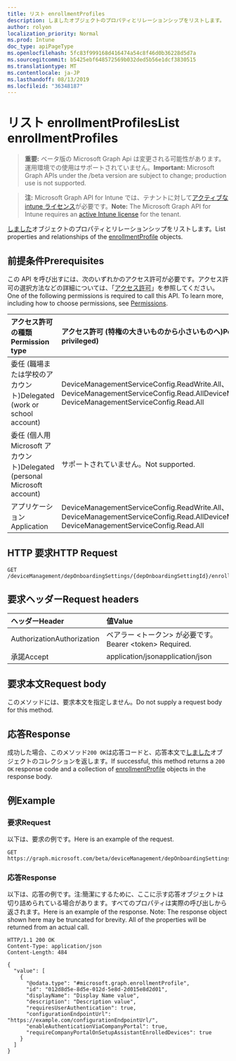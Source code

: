 ```yaml
---
title: リスト enrollmentProfiles
description: しましたオブジェクトのプロパティとリレーションシップをリストします。
author: rolyon
localization_priority: Normal
ms.prod: Intune
doc_type: apiPageType
ms.openlocfilehash: 5fc83f999168d416474a54c8f46d0b36228d5d7a
ms.sourcegitcommit: b5425ebf648572569b032ded5b56e1dcf3830515
ms.translationtype: MT
ms.contentlocale: ja-JP
ms.lasthandoff: 08/13/2019
ms.locfileid: "36348187"
---
```

# <a name="list-enrollmentprofiles"></a><span data-ttu-id="d5b99-103">リスト enrollmentProfiles</span><span class="sxs-lookup"><span data-stu-id="d5b99-103">List enrollmentProfiles</span></span>

> <span data-ttu-id="d5b99-104">**重要:** ベータ版の Microsoft Graph Api は変更される可能性があります。運用環境での使用はサポートされていません。</span><span class="sxs-lookup"><span data-stu-id="d5b99-104">**Important:** Microsoft Graph APIs under the /beta version are subject to change; production use is not supported.</span></span>

> <span data-ttu-id="d5b99-105">**注:** Microsoft Graph API for Intune では、テナントに対して[アクティブな intune ライセンス](https://go.microsoft.com/fwlink/?linkid=839381)が必要です。</span><span class="sxs-lookup"><span data-stu-id="d5b99-105">**Note:** The Microsoft Graph API for Intune requires an [active Intune license](https://go.microsoft.com/fwlink/?linkid=839381) for the tenant.</span></span>

<span data-ttu-id="d5b99-106">[しました](../resources/intune-enrollment-enrollmentprofile.md)オブジェクトのプロパティとリレーションシップをリストします。</span><span class="sxs-lookup"><span data-stu-id="d5b99-106">List properties and relationships of the [enrollmentProfile](../resources/intune-enrollment-enrollmentprofile.md) objects.</span></span>

## <a name="prerequisites"></a><span data-ttu-id="d5b99-107">前提条件</span><span class="sxs-lookup"><span data-stu-id="d5b99-107">Prerequisites</span></span>
<span data-ttu-id="d5b99-p101">この API を呼び出すには、次のいずれかのアクセス許可が必要です。アクセス許可の選択方法などの詳細については、「[アクセス許可](/graph/permissions-reference)」を参照してください。</span><span class="sxs-lookup"><span data-stu-id="d5b99-p101">One of the following permissions is required to call this API. To learn more, including how to choose permissions, see [Permissions](/graph/permissions-reference).</span></span>

|<span data-ttu-id="d5b99-110">アクセス許可の種類</span><span class="sxs-lookup"><span data-stu-id="d5b99-110">Permission type</span></span>|<span data-ttu-id="d5b99-111">アクセス許可 (特権の大きいものから小さいものへ)</span><span class="sxs-lookup"><span data-stu-id="d5b99-111">Permissions (from most to least privileged)</span></span>|
|:---|:---|
|<span data-ttu-id="d5b99-112">委任 (職場または学校のアカウント)</span><span class="sxs-lookup"><span data-stu-id="d5b99-112">Delegated (work or school account)</span></span>|<span data-ttu-id="d5b99-113">DeviceManagementServiceConfig.ReadWrite.All、DeviceManagementServiceConfig.Read.All</span><span class="sxs-lookup"><span data-stu-id="d5b99-113">DeviceManagementServiceConfig.ReadWrite.All, DeviceManagementServiceConfig.Read.All</span></span>|
|<span data-ttu-id="d5b99-114">委任 (個人用 Microsoft アカウント)</span><span class="sxs-lookup"><span data-stu-id="d5b99-114">Delegated (personal Microsoft account)</span></span>|<span data-ttu-id="d5b99-115">サポートされていません。</span><span class="sxs-lookup"><span data-stu-id="d5b99-115">Not supported.</span></span>|
|<span data-ttu-id="d5b99-116">アプリケーション</span><span class="sxs-lookup"><span data-stu-id="d5b99-116">Application</span></span>|<span data-ttu-id="d5b99-117">DeviceManagementServiceConfig.ReadWrite.All、DeviceManagementServiceConfig.Read.All</span><span class="sxs-lookup"><span data-stu-id="d5b99-117">DeviceManagementServiceConfig.ReadWrite.All, DeviceManagementServiceConfig.Read.All</span></span>|

## <a name="http-request"></a><span data-ttu-id="d5b99-118">HTTP 要求</span><span class="sxs-lookup"><span data-stu-id="d5b99-118">HTTP Request</span></span>
<!-- {
  "blockType": "ignored"
}
-->
``` http
GET /deviceManagement/depOnboardingSettings/{depOnboardingSettingId}/enrollmentProfiles
```

## <a name="request-headers"></a><span data-ttu-id="d5b99-119">要求ヘッダー</span><span class="sxs-lookup"><span data-stu-id="d5b99-119">Request headers</span></span>
|<span data-ttu-id="d5b99-120">ヘッダー</span><span class="sxs-lookup"><span data-stu-id="d5b99-120">Header</span></span>|<span data-ttu-id="d5b99-121">値</span><span class="sxs-lookup"><span data-stu-id="d5b99-121">Value</span></span>|
|:---|:---|
|<span data-ttu-id="d5b99-122">Authorization</span><span class="sxs-lookup"><span data-stu-id="d5b99-122">Authorization</span></span>|<span data-ttu-id="d5b99-123">ベアラー &lt;トークン&gt; が必要です。</span><span class="sxs-lookup"><span data-stu-id="d5b99-123">Bearer &lt;token&gt; Required.</span></span>|
|<span data-ttu-id="d5b99-124">承諾</span><span class="sxs-lookup"><span data-stu-id="d5b99-124">Accept</span></span>|<span data-ttu-id="d5b99-125">application/json</span><span class="sxs-lookup"><span data-stu-id="d5b99-125">application/json</span></span>|

## <a name="request-body"></a><span data-ttu-id="d5b99-126">要求本文</span><span class="sxs-lookup"><span data-stu-id="d5b99-126">Request body</span></span>
<span data-ttu-id="d5b99-127">このメソッドには、要求本文を指定しません。</span><span class="sxs-lookup"><span data-stu-id="d5b99-127">Do not supply a request body for this method.</span></span>

## <a name="response"></a><span data-ttu-id="d5b99-128">応答</span><span class="sxs-lookup"><span data-stu-id="d5b99-128">Response</span></span>
<span data-ttu-id="d5b99-129">成功した場合、このメソッド`200 OK`は応答コードと、応答本文で[しました](../resources/intune-enrollment-enrollmentprofile.md)オブジェクトのコレクションを返します。</span><span class="sxs-lookup"><span data-stu-id="d5b99-129">If successful, this method returns a `200 OK` response code and a collection of [enrollmentProfile](../resources/intune-enrollment-enrollmentprofile.md) objects in the response body.</span></span>

## <a name="example"></a><span data-ttu-id="d5b99-130">例</span><span class="sxs-lookup"><span data-stu-id="d5b99-130">Example</span></span>

### <a name="request"></a><span data-ttu-id="d5b99-131">要求</span><span class="sxs-lookup"><span data-stu-id="d5b99-131">Request</span></span>
<span data-ttu-id="d5b99-132">以下は、要求の例です。</span><span class="sxs-lookup"><span data-stu-id="d5b99-132">Here is an example of the request.</span></span>
``` http
GET https://graph.microsoft.com/beta/deviceManagement/depOnboardingSettings/{depOnboardingSettingId}/enrollmentProfiles
```

### <a name="response"></a><span data-ttu-id="d5b99-133">応答</span><span class="sxs-lookup"><span data-stu-id="d5b99-133">Response</span></span>
<span data-ttu-id="d5b99-p102">以下は、応答の例です。注:簡潔にするために、ここに示す応答オブジェクトは切り詰められている場合があります。すべてのプロパティは実際の呼び出しから返されます。</span><span class="sxs-lookup"><span data-stu-id="d5b99-p102">Here is an example of the response. Note: The response object shown here may be truncated for brevity. All of the properties will be returned from an actual call.</span></span>
``` http
HTTP/1.1 200 OK
Content-Type: application/json
Content-Length: 484

{
  "value": [
    {
      "@odata.type": "#microsoft.graph.enrollmentProfile",
      "id": "012d8d5e-8d5e-012d-5e8d-2d015e8d2d01",
      "displayName": "Display Name value",
      "description": "Description value",
      "requiresUserAuthentication": true,
      "configurationEndpointUrl": "https://example.com/configurationEndpointUrl/",
      "enableAuthenticationViaCompanyPortal": true,
      "requireCompanyPortalOnSetupAssistantEnrolledDevices": true
    }
  ]
}
```






